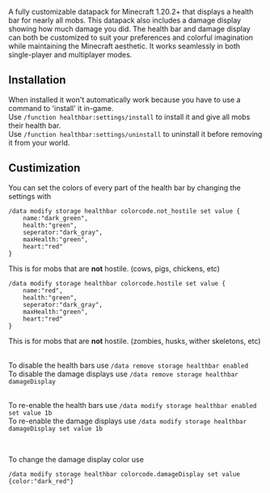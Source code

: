A fully customizable datapack for Minecraft 1.20.2+ that displays a health bar for nearly all mobs. This datapack also includes a damage display showing how much damage you did. The health bar and damage display can both be customized to suit your preferences and colorful imagination while maintaining the Minecraft aesthetic. It works seamlessly in both single-player and multiplayer modes.

## Installation
When installed it won't automatically work because you have to use a command to 'install' it in-game.
<br>Use `/function healthbar:settings/install` to install it and give all mobs their health bar.
<br>Use `/function healthbar:settings/uninstall` to uninstall it before removing it from your world.

## Custimization
You can set the colors of every part of the health bar by changing the settings with<br>
```
/data modify storage healthbar colorcode.not_hostile set value {
    name:"dark_green",
    health:"green",
    seperator:"dark_gray",
    maxHealth:"green",
    heart:"red"
}
```
This is for mobs that are **not** hostile. (cows, pigs, chickens, etc)


```
/data modify storage healthbar colorcode.hostile set value {
    name:"red",
    health:"green",
    seperator:"dark_gray",
    maxHealth:"green",
    heart:"red"
}
```
This is for mobs that are **not** hostile. (zombies, husks, wither skeletons, etc)

<br>To disable the health bars use `/data remove storage healthbar enabled`
<br>To disable the damage displays use `/data remove storage healthbar damageDisplay`

<br>To re-enable the health bars use `/data modify storage healthbar enabled set value 1b`
<br>To re-enable the damage displays use `/data modify storage healthbar damageDisplay set value 1b`

<br>

To change the damage display color use
```
/data modify storage healthbar colorcode.damageDisplay set value {color:"dark_red"}
```
